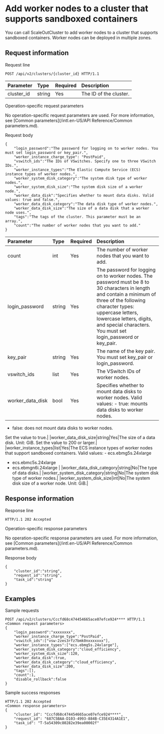 # Add worker nodes to a cluster that supports sandboxed containers

You can call ScaleOutCluster to add worker nodes to a cluster that supports sandboxed containers. Worker nodes can be deployed in multiple zones.

## Request information

Request line

```
POST /api/v2/clusters/{cluster_id} HTTP/1.1
```

|Parameter|Type|Required|Description|
|:--------|:---|:-------|:----------|
|cluster\_id|string|Yes|The ID of the cluster.|

Operation-specific request parameters

No operation-specific request parameters are used. For more information, see [Common parameters](/intl.en-US/API Reference/Common parameters.md).

Request body

```
{
    "login_password":"The password for logging on to worker nodes. You must set login_password or key_pair.",
    "worker_instance_charge_type": "PostPaid",
    "vswitch_ids":"The IDs of VSwitches. Specify one to three VSwitch IDs.",
    "worker_instance_types":"The Elastic Compute Service (ECS) instance types of worker nodes.",
    "worker_system_disk_category":"The system disk type of worker nodes.",
    "worker_system_disk_size":"The system disk size of a worker node.",
    "worker_data_disk":"Specifies whether to mount data disks. Valid values: true and false.",
    "worker_data_disk_category":"The data disk type of worker nodes.",
    "worker_data_disk_size":"The size of a data disk that a worker node uses.",
    "tags":"The tags of the cluster. This parameter must be an array.",
    "count":"The number of worker nodes that you want to add."
}
```

|Parameter|Type|Required|Description|
|:--------|:---|:-------|:----------|
|count|int|Yes|The number of worker nodes that you want to add.|
|login\_password|string|Yes|The password for logging on to worker nodes. The password must be 8 to 30 characters in length and contain a minimum of three of the following character types: uppercase letters, lowercase letters, digits, and special characters. You must set login\_password or key\_pair.|
|key\_pair|string|Yes|The name of the key pair. You must set key\_pair or login\_password.|
|vswitch\_ids|list|Yes|The VSwitch IDs of worker nodes.|
|worker\_data\_disk|bool|Yes|Specifies whether to mount data disks to worker nodes. Valid values: -   true: mounts data disks to worker nodes.
-   false: does not mount data disks to worker nodes.

Set the value to true.|
|worker\_data\_disk\_size|string|Yes|The size of a data disk. Unit: GiB. Set the value to 200 or larger.|
|worker\_instance\_types|list|Yes|The ECS instance types of worker nodes that support sandboxed containers. Valid values: -   ecs.ebmg5s.24xlarge
-   ecs.ebmc5s.24xlarge
-   ecs.ebmgn6i.24xlarge |
|worker\_data\_disk\_category|string|No|The type of data disks.|
|worker\_system\_disk\_category|string|No|The system disk type of worker nodes.|
|worker\_system\_disk\_size|int|No|The system disk size of a worker node. Unit: GiB.|

## Response information

Response line

```
HTTP/1.1 202 Accepted
```

Operation-specific response parameters

No operation-specific response parameters are used. For more information, see [Common parameters](/intl.en-US/API Reference/Common parameters.md).

Response body

```
{
    "cluster_id":"string",
    "request_id":"string",
    "task_id":"string"
}
```

## Examples

Sample requests

```
POST /api/v2/clusters/Cccfd68c474454665ace07efce924**** HTTP/1.1
<Common request parameters>
{
    "login_password":"xxxxxxxx",
    "worker_instance_charge_type":"PostPaid",
    "vswitch_ids":["vsw-2zes3rfz7bmk0nxxxxxxx"],
    "worker_instance_types":["ecs.ebmg5s.24xlarge"],
    "worker_system_disk_category":"cloud_efficiency",
    "worker_system_disk_size":120,
    "worker_data_disk":true,
    "worker_data_disk_category":"cloud_efficiency",
    "worker_data_disk_size":200,
    "tags":[],
    "count":1,
    "disable_rollback":false
}
```

Sample success responses

```
HTTP/1.1 202 Accepted
<Common response parameters>
{
    "cluster_id": "Cccfd68c474454665ace07efce924****",
    "request_id": "687C5BAA-D103-4993-884B-C35E4314A1E1",
    "task_id": "T-5a54309c80282e39ea00002f"
}
```

